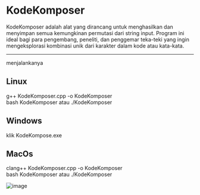 # KodeKomposer
KodeKomposer adalah alat yang dirancang untuk menghasilkan dan menyimpan semua kemungkinan permutasi dari string input. Program ini ideal bagi para pengembang, peneliti, dan penggemar teka-teki yang ingin mengeksplorasi kombinasi unik dari karakter dalam kode atau kata-kata.
<hr>
menjalankanya 
<h2>Linux</h2>
g++ KodeKomposer.cpp -o KodeKomposer
<br>
bash KodeKomposer atau ./KodeKomposer
<h2>Windows</h2>
klik KodeKompose.exe
<h2>MacOs</h2>
clang++ KodeKomposer.cpp -o KodeKomposer
<br>
bash KodeKomposer atau ./KodeKomposer
<br>


![image](https://github.com/user-attachments/assets/a5aedcd9-f351-449b-b6a5-2a76a59f387b)

